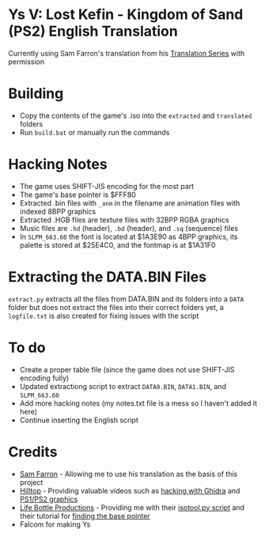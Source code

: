 # Ys V: Lost Kefin - Kingdom of Sand (PS2) English Translation
Currently using Sam Farron's translation from his [Translation Series](https://www.youtube.com/watch?v=LfZZPwIdhzg&list=PLoD4gkRCJkUcgfpU5puBqYy5DX-RJK--b) with permission

# Building
- Copy the contents of the game's .iso into the `extracted` and `translated` folders
- Run `build.bat` or manually run the commands

# Hacking Notes
- The game uses SHIFT-JIS encoding for the most part
- The game's base pointer is $FFF80
- Extracted .bin files with `_anm` in the filename are animation files with indexed 8BPP graphics
- Extracted .HGB files are texture files with 32BPP RGBA graphics
- Music files are `.hd` (header), `.bd` (header), and `.sq` (sequence) files
- In `SLPM_663.60` the font is located at $1A3E90 as 4BPP graphics, its palette is stored at $25E4C0, and the fontmap is at $1A31F0

# Extracting the DATA.BIN Files
`extract.py` extracts all the files from DATA.BIN and its folders into a `DATA` folder but does not extract the files into their correct folders yet, a `logfile.txt` is also created for fixing issues with the script

# To do
- Create a proper table file (since the game does not use SHIFT-JIS encoding fully)
- Updated extractiong script to extract `DATA0.BIN`, `DATA1.BIN`, and `SLPM_663.60`
- Add more hacking notes (my notes.txt file is a mess so I haven't added it here)
- Continue inserting the English script

# Credits
- [Sam Farron](https://www.youtube.com/@samfarron) - Allowing me to use his translation as the basis of this project
- [Hilltop](https://x.com/HilltopWorks) - Providing valuable videos such as [hacking with Ghidra](https://youtu.be/qCEZC3cPc1s) and [PS1/PS2 graphics](https://youtu.be/lePKUCYakqM)
- [Life Bottle Productions](https://www.lifebottle.org/#/) - Providing me with their [isotool.py script](https://github.com/lifebottle/PythonLib/blob/main/isotool.py) and their tutorial for [finding the base pointer](https://youtu.be/q5aEj-aSw50)
- Falcom for making Ys
